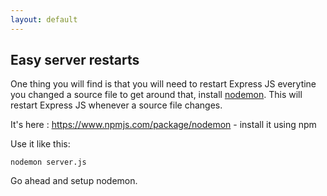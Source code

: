 ```yaml
---
layout: default
---
```

## Easy server restarts

One thing you will find is that you will need to restart Express JS everytine you changed a source file to get around that, install [nodemon](https://www.npmjs.com/package/nodemon). This will restart Express JS whenever a source file changes.

It's here : https://www.npmjs.com/package/nodemon - install it using npm

Use it like this:

```
nodemon server.js
```

Go ahead and setup nodemon.
